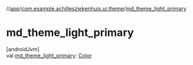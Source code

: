 //[app](../../index.md)/[com.example.achillesziekenhuis.ui.theme](index.md)/[md_theme_light_primary](md_theme_light_primary.md)

# md_theme_light_primary

[androidJvm]\
val [md_theme_light_primary](md_theme_light_primary.md): [Color](https://developer.android.com/reference/kotlin/androidx/compose/ui/graphics/Color.html)
